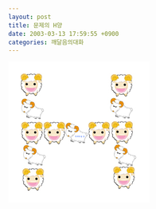 ```yaml
---
layout: post
title: 문제의 H양
date: 2003-03-13 17:59:55 +0900
categories: 깨달음의대화
---
```

<img src="./files/attach/images/198/035/001/1047545995.jpg" border="0" alt="" />